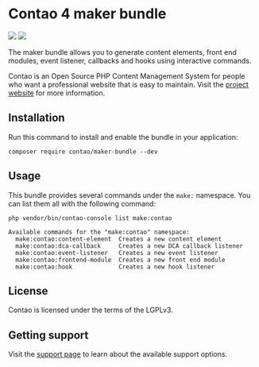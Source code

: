 # Contao 4 maker bundle

[![](https://img.shields.io/packagist/v/contao/maker-bundle.svg?style=flat-square)](https://packagist.org/packages/contao/maker-bundle)
[![](https://img.shields.io/packagist/dt/contao/maker-bundle.svg?style=flat-square)](https://packagist.org/packages/contao/maker-bundle)

The maker bundle allows you to generate content elements, front end modules, event listener, callbacks and hooks using
interactive commands.

Contao is an Open Source PHP Content Management System for people who want a professional website that is easy to
maintain. Visit the [project website][1] for more information.

## Installation

Run this command to install and enable the bundle in your application:

```
composer require contao/maker-bundle --dev
```

## Usage

This bundle provides several commands under the `make:` namespace. You can list them all with the following command:

```
php vendor/bin/contao-console list make:contao

Available commands for the "make:contao" namespace:
  make:contao:content-element  Creates a new content element
  make:contao:dca-callback     Creates a new DCA callback listener
  make:contao:event-listener   Creates a new event listener
  make:contao:frontend-module  Creates a new front end module
  make:contao:hook             Creates a new hook listener
```

## License

Contao is licensed under the terms of the LGPLv3.

## Getting support

Visit the [support page][2] to learn about the available support options.

[1]: https://contao.org
[2]: https://contao.org/en/support.html
